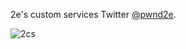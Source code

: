 

2e's custom services Twitter [@pwnd2e](https://twitter.com/pwnd2e).



![2cs](https://user-images.githubusercontent.com/30393829/135623204-b436ed81-0119-4610-867c-3122dc8f3851.jpg)
